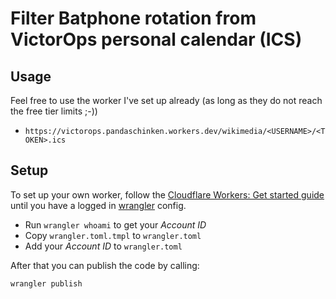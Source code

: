 # Filter Batphone rotation from VictorOps personal calendar (ICS)

## Usage
Feel free to use the worker I've set up already (as long as they do not reach the free tier limits ;-))
* `https://victorops.pandaschinken.workers.dev/wikimedia/<USERNAME>/<TOKEN>.ics`

## Setup
To set up your own worker, follow the [Cloudflare Workers: Get started guide](https://developers.cloudflare.com/workers/get-started/guide) until you have a logged in [wrangler](https://developers.cloudflare.com/workers/tooling/wrangler) config.

* Run `wrangler whoami` to get your _Account ID_
* Copy `wrangler.toml.tmpl` to `wrangler.toml`
* Add your _Account ID_ to `wrangler.toml`

After that you can publish the code by calling:
```bash
wrangler publish
```
